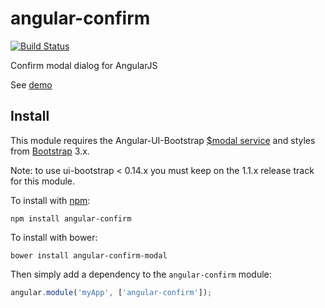 angular-confirm
===============
[![Build Status](https://travis-ci.org/Schlogen/angular-confirm.svg?branch=master)](https://travis-ci.org/Schlogen/angular-confirm)

Confirm modal dialog for AngularJS

See [demo](http://schlogen.github.io/angular-confirm)

## Install
This module requires the Angular-UI-Bootstrap [$modal service](http://angular-ui.github.io/bootstrap/#/modal) and styles from [Bootstrap](https://getbootstrap.com/) 3.x.

Note: to use ui-bootstrap < 0.14.x you must keep on the 1.1.x release track for this module.

To install with [npm](https://www.npmjs.com/package/angular-confirm):
```
npm install angular-confirm
```

To install with bower: 
```
bower install angular-confirm-modal
```

Then simply add a dependency to the `angular-confirm` module:

```javascript
angular.module('myApp', ['angular-confirm']);
```
